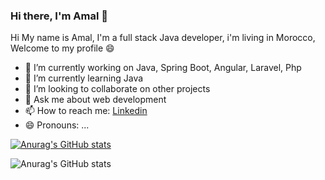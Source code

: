 ### Hi there, I'm Amal 👋

Hi My name is Amal, I'm a full stack Java developer, i'm living in Morocco, Welcome to my profile 😄


- 🔭 I’m currently working on Java, Spring Boot, Angular, Laravel, Php
- 🌱 I’m currently learning Java
- 👯 I’m looking to collaborate on other projects
- 💬 Ask me about web development
- 📫 How to reach me: <a href="https://www.linkedin.com/in/amal-mtahri-87a5701b8/" class="btn btn-primary" > Linkedin </a>
- 😄 Pronouns: ...


[![Anurag's GitHub stats](https://github-readme-stats.vercel.app/api?username=amalmtahri)](https://github.com/anuraghazra/github-readme-stats)


![Anurag's GitHub stats](https://github-readme-stats.vercel.app/api?username=amalmtahri&show_icons=true&theme=radical)



